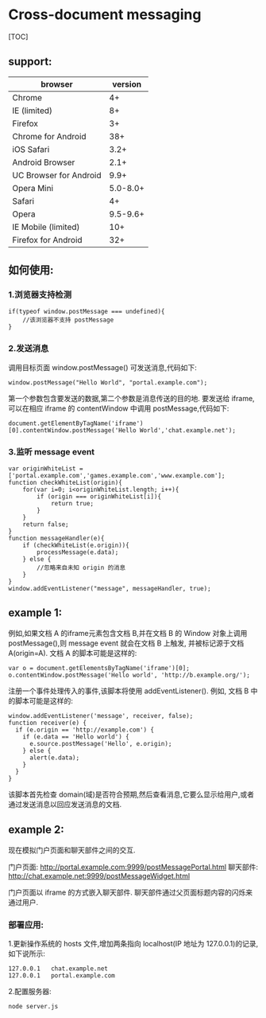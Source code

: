 # Cross-document messaging
[TOC]
## support:
browser      | version
---------    | -----
Chrome | 4+
IE (limited) | 8+
Firefox | 3+
Chrome for Android | 38+
iOS Safari | 3.2+
Android Browser | 2.1+
UC Browser for Android | 9.9+
Opera Mini | 5.0-8.0+
Safari | 4+
Opera | 9.5-9.6+
IE Mobile (limited) | 10+
Firefox for Android | 32+

## 如何使用:
### 1.浏览器支持检测
```
if(typeof window.postMessage === undefined){
    //该浏览器不支持 postMessage
}
```
### 2.发送消息
调用目标页面 window.postMessage() 可发送消息,代码如下:
```
window.postMessage("Hello World", "portal.example.com");
```
第一个参数包含要发送的数据,第二个参数是消息传送的目的地. 要发送给 iframe,可以在相应 iframe 的 contentWindow 中调用 postMessage,代码如下:
```
document.getElementByTagName('iframe')[0].contentWindow.postMessage('Hello World','chat.example.net');
```
### 3.监听 message event
```
var originWhiteList = ['portal.example.com','games.example.com','www.example.com'];
function checkWhiteList(origin){
    for(var i=0; i<originWhiteList.length; i++){
        if (origin === originWhiteList[i]){
            return true;
        }
    }
    return false;
}
function messageHandler(e){
    if (checkWhiteList(e.origin)){
        processMessage(e.data);
    } else {
        //忽略来自未知 origin 的消息
    }
}
window.addEventListener("message", messageHandler, true);
```
## example 1:
例如,如果文档 A 的iframe元素包含文档 B,并在文档 B 的 Window 对象上调用 postMessage(),则 message event 就会在文档 B 上触发, 并被标记源于文档 A(origin=A). 文档 A 的脚本可能是这样的:
```
var o = document.getElementsByTagName('iframe')[0];
o.contentWindow.postMessage('Hello world', 'http://b.example.org/');
```
注册一个事件处理传入的事件,该脚本将使用 addEventListener(). 例如, 文档 B 中的脚本可能是这样的:
```
window.addEventListener('message', receiver, false);
function receiver(e) {
  if (e.origin == 'http://example.com') {
    if (e.data == 'Hello world') {
      e.source.postMessage('Hello', e.origin);
    } else {
      alert(e.data);
    }
  }
}
```
该脚本首先检查 domain(域)是否符合预期,然后查看消息,它要么显示给用户,或者通过发送消息以回应发送消息的文档.

## example 2:
现在模拟门户页面和聊天部件之间的交互.

门户页面: http://portal.example.com:9999/postMessagePortal.html
聊天部件: http://chat.example.net:9999/postMessageWidget.html

门户页面以 iframe 的方式嵌入聊天部件. 聊天部件通过父页面标题内容的闪烁来通过用户.

### 部署应用:
1.更新操作系统的 hosts 文件,增加两条指向 localhost(IP 地址为 127.0.0.1)的记录,如下说所示:
```
127.0.0.1   chat.example.net
127.0.0.1   portal.example.com
```
2.配置服务器:
```
node server.js
```